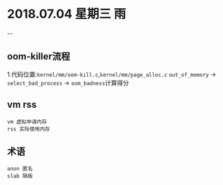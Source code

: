# 2018.07.04 星期三 雨
--

## oom-killer流程
1.代码位置:`kernel/mm/oom-kill.c`,`kernel/mm/page_alloc.c`
`out_of_memory` -> `select_bad_process` -> `oom_badness`计算得分

## vm rss
```
vm 虚拟申请内存
rss 实际使用内存
```

## 术语
```
anon 匿名
slab 隔板
```
